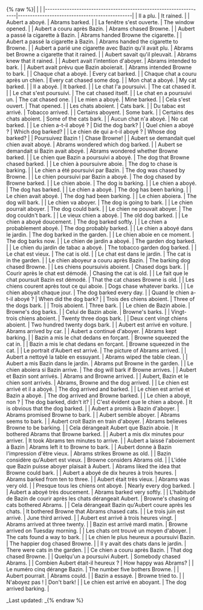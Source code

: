 {% raw %}|                                                                  |                                               |
|------------------------------------------------------------------|-----------------------------------------------|
| Il a plu.                                                        | It rained.                                    |
| Aubert a aboyé.                                                  | Abrams barked.                                |
| La fenêtre s'est ouverte.                                        | The window opened.                            |
| Aubert a couru après Bazin.                                      | Abrams chased Browne.                         |
| Aubert a passé la cigarette à Bazin.                             | Abrams handed Browne the cigarette.           |
| Aubert a passé la cigarette à Bazin.                             | Abrams handed the cigarette to Browne.        |
| Aubert a parié une cigarette avec Bazin qu'il avait plu.         | Abrams bet Browne a cigarette that it rained. |
| Aubert savait qu'il pleuvait.                                    | Abrams knew that it rained.                   |
| Aubert avait l'intention d'aboyer.                               | Abrams intended to bark.                      |
| Aubert avait prévu que Bazin aboierait.                          | Abrams intended Browne to bark.               |
| Chaque chat a aboyé.                                             | Every cat barked.                             |
| Chaque chat a couru après un chien.                              | Every cat chased some dog.                    |
| Mon chat a aboyé.                                                | My cat barked.                                |
| Il a aboyé.                                                      | It barked.                                    |
| Le chat l'a poursuivi.                                           | The cat chased it.                            |
| Le chat s'est poursuivi.                                         | The cat chased itself.                        |
| Le chat en a poursuivi un.                                       | The cat chased one.                           |
| Le mien a aboyé.                                                 | Mine barked.                                  |
| Cela s'est ouvert.                                               | That opened.                                  |
| Les chats aboient.                                               | Cats bark.                                    |
| Du tabac est arrivé.                                             | Tobacco arrived.                              |
| Certains aboyent.                                                | Some bark.                                    |
| Certains des chats aboient.                                      | Some of the cats bark.                        |
| Aucun chat n'a aboyé.                                            | No cat barked.                                |
| Le chien a-t-il aboyé ?                                          | Did the dog bark?                             |
| Quel chien a aboyé ?                                             | Which dog barked?                             |
| Le chien de qui a-t-il aboyé ?                                   | Whose dog barked?                             |
| Poursuivez Bazin !                                               | Chase Browne!                                 |
| Aubert se demandait quel chien avait aboyé.                      | Abrams wondered which dog barked.             |
| Aubert se demandait si Bazin avait aboyé.                        | Abrams wondered whether Browne barked.        |
| Le chien que Bazin a poursuivi a aboyé.                          | The dog that Browne chased barked.            |
| Le chien à poursuivre aboie.                                     | The dog to chase is barking.                  |
| Le chien a été poursuivi par Bazin.                              | The dog was chased by Browne.                 |
| Le chien poursuivi par Bazin a aboyé.                            | The dog chased by Browne barked.              |
| Le chien aboie.                                                  | The dog is barking.                           |
| Le chien a aboyé.                                                | The dog has barked.                           |
| Le chien a aboyé.                                                | The dog has been barking.                     |
| Le chien avait aboyé.                                            | The dog had been barking.                     |
| Le chien aboiera.                                                | The dog will bark.                            |
| Le chien va aboyer.                                              | The dog is going to bark.                     |
| Le chien pourrait aboyer.                                        | The dog could bark.                           |
| Le chien ne pouvait aboyer.                                      | The dog couldn't bark.                        |
| Le vieux chien a aboyé.                                          | The old dog barked.                           |
| Le chien a aboyé doucement.                                      | The dog barked softly.                        |
| Le chien a probablement aboyé.                                   | The dog probably barked.                      |
| Le chien a aboyé dans le jardin.                                 | The dog barked in the garden.                 |
| Le chien aboie en ce moment.                                     | The dog barks now.                            |
| Le chien de jardin a aboyé.                                      | The garden dog barked.                        |
| Le chien du jardin de tabac a aboyé.                             | The tobacco garden dog barked.                |
| Le chat est vieux.                                               | The cat is old.                               |
| Le chat est dans le jardin.                                      | The cat is in the garden.                     |
| Le chien aboyeur a couru après Bazin.                            | The barking dog chased Browne.                |
| Les chiens poursuivis aboient.                                   | Chased dogs bark.                             |
| Courir après le chat est démodé.                                 | Chasing the cat is old.                       |
| Le fait que le chat poursuit Bazin est démodé.                   | That the cat chases Browne is old.            |
| Les chiens courent après tout ce qui aboie.                      | Dogs chase whatever barks.                    |
| Le chien aboyait chaque jour.                                    | The dog barked every day.                     |
| Quand le chien a-t-il aboyé ?                                    | When did the dog bark?                        |
| Trois des chiens aboient.                                        | Three of the dogs bark.                       |
| Trois aboient.                                                   | Three bark.                                   |
| Le chien de Bazin aboie.                                         | Browne's dog barks.                           |
| Celui de Bazin aboie.                                            | Browne's barks.                               |
| Vingt-trois chiens aboient.                                      | Twenty three dogs bark.                       |
| Deux cent vingt chiens aboient.                                  | Two hundred twenty dogs bark.                 |
| Aubert est arrivé en voiture.                                    | Abrams arrived by car.                        |
| Aubert a continué d'aboyer.                                      | Abrams kept barking.                          |
| Bazin a mis le chat dedans en forçant.                           | Browne squeezed the cat in.                   |
| Bazin a mis le chat dedans en forçant.                           | Browne squeezed in the cat.                   |
| Le portrait d'Aubert est arrivé.                                 | The picture of Abrams arrived.                |
| Aubert a nettoyé la table en essuyant.                           | Abrams wiped the table clean.                 |
| Aubert a mis Bazin dans le jardin.                               | Abrams put Browne in the garden.              |
| Le chien aboiera si Bazin arrive.                                | The dog will bark if Browne arrives.          |
| Aubert et Bazin sont arrivés.                                    | Abrams and Browne arrived.                    |
| Aubert, Bazin et le chien sont arrivés.                          | Abrams, Browne and the dog arrived.           |
| Le chien est arrivé et il a aboyé.                               | The dog arrived and barked.                   |
| Le chien est arrivé et Bazin a aboyé.                            | The dog arrived and Browne barked.            |
| Le chien a aboyé, non ?                                          | The dog barked, didn't it?                    |
| C'est évident que le chien a aboyé.                              | It is obvious that the dog barked.            |
| Aubert a promis à Bazin d'aboyer.                                | Abrams promised Browne to bark.               |
| Aubert semble aboyer.                                            | Abrams seems to bark.                         |
| Aubert croit Bazin en train d'aboyer.                            | Abrams believes Browne to be barking.         |
| Cela dérangeait Aubert que Bazin aboie.                          | It bothered Abrams that Browne barked.        |
| Aubert a mis dix minutes pour arriver.                           | It took Abrams ten minutes to arrive.         |
| Aubert a laissé l'aboiement à Bazin                              | Abrams left it to Browne to bark.             |
| Aubert donne à Bazin l'impression d'être vieux.                  | Abrams strikes Browne as old.                 |
| Bazin considère qu'Aubert est vieux.                             | Browne considers Abrams old.                  |
| L'idée que Bazin puisse aboyer plaisait à Aubert.                | Abrams liked the idea that Browne could bark. |
| Aubert a aboyé de dix heures à trois heures.                     | Abrams barked from ten to three.              |
| Aubert était très vieux.                                         | Abrams was very old.                          |
| Presque tous les chiens ont aboyé.                               | Nearly every dog barked.                      |
| Aubert a aboyé très doucement.                                   | Abrams barked very softly.                    |
| L'habitude de Bazin de courir après les chats dérangeait Aubert. | Browne's chasing of cats bothered Abrams.     |
| Cela dérangeait Bazin qu'Aubert coure après les chats.           | It bothered Browne that Abrams chased cats.   |
| Le trois juin est arrivé.                                        | June third arrived.                           |
| Aubert est arrivé à trois heures vingt.                          | Abrams arrived at three twenty.               |
| Bazin est arrivé mardi matin.                                    | Browne arrived on Tuesday morning.            |
| Les chats ont trouvé un moyen d'aboyer.                          | The cats found a way to bark.                 |
| Le chien le plus heureux a poursuivi Bazin.                      | The happier dog chased Browne.                |
| Il y avait des chats dans le jardin.                             | There were cats in the garden.                |
| Ce chien a couru après Bazin.                                    | That dog chased Browne.                       |
| Quelqu'un a poursuivi Aubert.                                    | Somebody chased Abrams.                       |
| Combien Aubert était-il heureux ?                                | How happy was Abrams?                         |
| Le numéro cinq dérange Bazin.                                    | The number five bothers Browne.               |
| Aubert pourrait.                                                 | Abrams could.                                 |
| Bazin a essayé.                                                  | Browne tried to.                              |
| N'aboyez pas !                                                   | Don't bark!                                   |
| Le chien est arrivé en aboyant.                                  | The dog arrived barking.                      |

_Last updated: _{% endraw %}